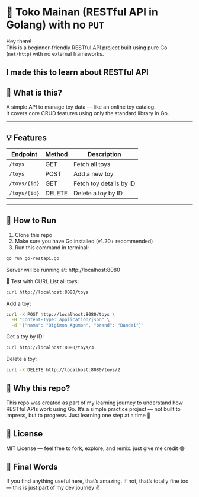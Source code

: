 # 🧸 Toko Mainan (RESTful API in Golang) with no `PUT`

Hey there!  
This is a beginner-friendly RESTful API project built using pure Go (`net/http`) with no external frameworks.

I made this to learn about RESTful API
---

## 📌 What is this?

A simple API to manage toy data — like an online toy catalog.  
It covers core CRUD features using only the standard library in Go.

---

## 💡 Features

| Endpoint        | Method | Description                           |
|----------------|--------|---------------------------------------|
| `/toys`        | GET    | Fetch all toys                        |
| `/toys`        | POST   | Add a new toy                         |
| `/toys/{id}`   | GET    | Fetch toy details by ID               |
| `/toys/{id}`   | DELETE | Delete a toy by ID                    |

---

## 🚀 How to Run

1. Clone this repo
2. Make sure you have Go installed (v1.20+ recommended)
3. Run this command in terminal:

```bash
go run go-restapi.go
```
Server will be running at: http://localhost:8080

🧪 Test with CURL
List all toys:
```bash
curl http://localhost:8080/toys
```

Add a toy:
```bash
curl -X POST http://localhost:8080/toys \
  -H "Content-Type: application/json" \
  -d '{"nama": "Digimon Agumon", "brand": "Bandai"}'
```

Get a toy by ID:
```bash
curl http://localhost:8080/toys/3
```

Delete a toy:
```bash
curl -X DELETE http://localhost:8080/toys/2
```

## 💬 Why this repo?
This repo was created as part of my learning journey to understand how RESTful APIs work using Go.
It’s a simple practice project — not built to impress, but to progress.
Just learning one step at a time 🚀

## 📜 License

MIT License — feel free to fork, explore, and remix. just give me credit 😄

## 🧘 Final Words

If you find anything useful here, that’s amazing.
If not, that’s totally fine too — this is just part of my dev journey ✌️
